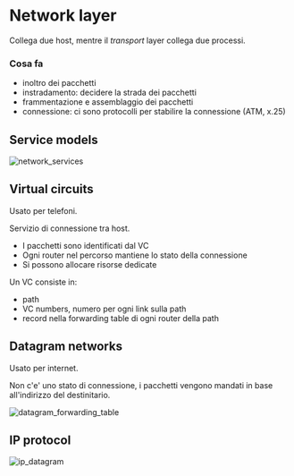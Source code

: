 # Network layer

Collega due host, mentre il *transport* layer collega due processi.

### Cosa fa

- inoltro dei pacchetti
- instradamento: decidere la strada dei pacchetti
- frammentazione e assemblaggio dei pacchetti
- connessione: ci sono protocolli per stabilire la connessione (ATM, x.25)

## Service models

![network_services](https://i.imgur.com/XcUaeCA.png)

## Virtual circuits

Usato per telefoni.

Servizio di connessione tra host.

- I pacchetti sono identificati dal VC
- Ogni router nel percorso mantiene lo stato della connessione
- Si possono allocare risorse dedicate

Un VC consiste in:
- path
- VC numbers, numero per ogni link sulla path
- record nella forwarding table di ogni router della path

## Datagram networks

Usato per internet.

Non c'e' uno stato di connessione, i pacchetti vengono mandati in base all'indirizzo del destinitario.

![datagram_forwarding_table](https://i.imgur.com/pj1olMU.png)

## IP protocol

![ip_datagram](https://i.imgur.com/PE81bY0.png)
